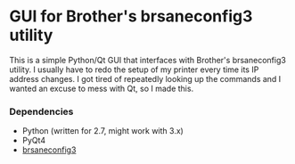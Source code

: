 GUI for Brother's brsaneconfig3 utility
=====

This is a simple Python/Qt GUI that interfaces with Brother's brsaneconfig3 utility. I usually have to redo the setup of my printer every time its IP address changes. I got tired of repeatedly looking up the commands and I wanted an excuse to mess with Qt, so I made this.

### Dependencies
* Python (written for 2.7, might work with 3.x)
* PyQt4
* [brsaneconfig3](http://welcome.solutions.brother.com/bsc/public_s/id/linux/en/instruction_scn1.html)